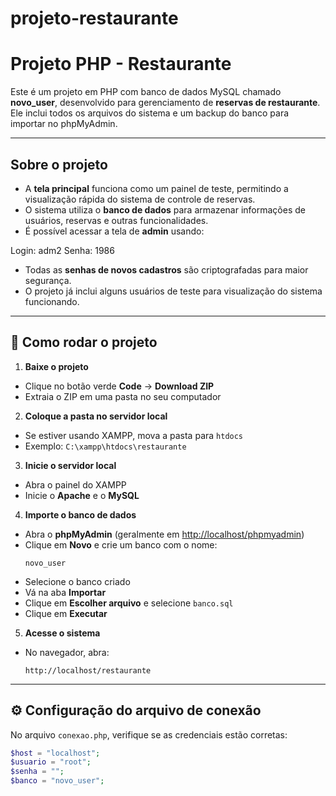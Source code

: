 # projeto-restaurante
# Projeto PHP - Restaurante

Este é um projeto em PHP com banco de dados MySQL chamado **novo_user**, desenvolvido para gerenciamento de **reservas de restaurante**.  
Ele inclui todos os arquivos do sistema e um backup do banco para importar no phpMyAdmin.

---

## Sobre o projeto

- A **tela principal** funciona como um painel de teste, permitindo a visualização rápida do sistema de controle de reservas.
- O sistema utiliza o **banco de dados** para armazenar informações de usuários, reservas e outras funcionalidades.
- É possível acessar a tela de **admin** usando:  

Login: adm2
Senha: 1986

- Todas as **senhas de novos cadastros** são criptografadas para maior segurança.
- O projeto já inclui alguns usuários de teste para visualização do sistema funcionando.

---

## 🚀 Como rodar o projeto

1. **Baixe o projeto**
 - Clique no botão verde **Code** → **Download ZIP**
 - Extraia o ZIP em uma pasta no seu computador

2. **Coloque a pasta no servidor local**
 - Se estiver usando XAMPP, mova a pasta para `htdocs`
 - Exemplo: `C:\xampp\htdocs\restaurante`

3. **Inicie o servidor local**
 - Abra o painel do XAMPP
 - Inicie o **Apache** e o **MySQL**

4. **Importe o banco de dados**
 - Abra o **phpMyAdmin** (geralmente em [http://localhost/phpmyadmin](http://localhost/phpmyadmin))
 - Clique em **Novo** e crie um banco com o nome:  
   ```
   novo_user
   ```
 - Selecione o banco criado
 - Vá na aba **Importar**
 - Clique em **Escolher arquivo** e selecione `banco.sql`
 - Clique em **Executar**

5. **Acesse o sistema**
 - No navegador, abra:  
   ```
   http://localhost/restaurante
   ```

---

## ⚙️ Configuração do arquivo de conexão

No arquivo `conexao.php`, verifique se as credenciais estão corretas:

```php
$host = "localhost";
$usuario = "root";
$senha = "";
$banco = "novo_user";

